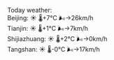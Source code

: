 Today weather:  
Beijing: ☀️ 🌡️+7°C 🌬️→26km/h  
Tianjin: ☀️ 🌡️+1°C 🌬️→7km/h  
Shijiazhuang: ☀️ 🌡️+2°C 🌬️→0km/h  
Tangshan: ☀️ 🌡️-0°C 🌬️→17km/h  

